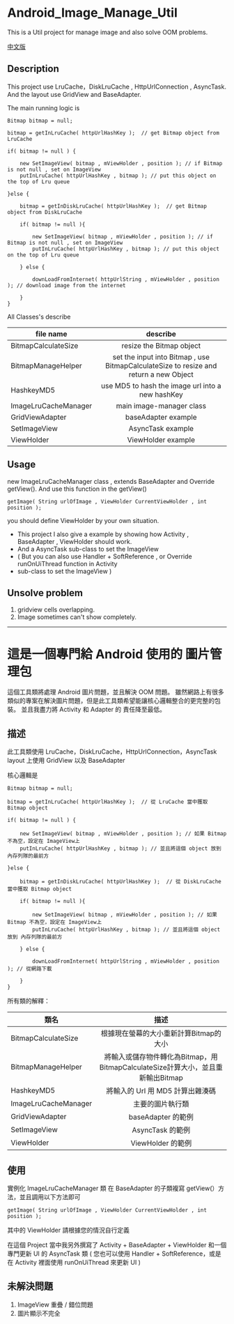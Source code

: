 # Android_Image_Manage_Util 
This is a Util project for manage image and also solve OOM problems.

[中文版](#中文版)

## Description

This project use LruCache，DiskLruCache , HttpUrlConnection , AsyncTask.
And the layout use GridView and BaseAdapter.

The main running logic is
```
Bitmap bitmap = null;

bitmap = getInLruCache( httpUrlHashKey );  // get Bitmap object from LruCache

if( bitmap != null ) {

    new SetImageView( bitmap , mViewHolder , position ); // if Bitmap is not null , set on ImageView
    putInLruCache( httpUrlHashKey , bitmap ); // put this object on the top of Lru queue

}else {

    bitmap = getInDiskLruCache( httpUrlHashKey );  // get Bitmap object from DiskLruCache

    if( bitmap != null ){

        new SetImageView( bitmap , mViewHolder , position ); // if Bitmap is not null , set on ImageView
        putInLruCache( httpUrlHashKey , bitmap ); // put this object on the top of Lru queue

    } else {
    
        downLoadFromInternet( httpUrlString , mViewHolder , position ); // download image from the internet
    
    }
}
```
All Classes's describe

| file name           | describe      |
| ------------------- |:-------------:|
|BitmapCalculateSize|resize the Bitmap object|
|BitmapManageHelper| set the input into Bitmap , use BitmapCalculateSize to resize and return a new Object |
|HashkeyMD5|use MD5 to hash the image url into a new hashKey|
|ImageLruCacheManager|main image-manager class|
|GridViewAdapter|baseAdapter example|
|SetImageView|AsyncTask example|
|ViewHolder|ViewHolder example|

## Usage

new ImageLruCacheManager class , extends BaseAdapter and Override getView().
And use this function in the getView()
```
getImage( String urlOfImage , ViewHolder CurrentViewHolder , int position );
```
you should define ViewHolder by your own situation.

* This project I also give a example by showing how Activity , BaseAdapter , ViewHolder should work.
* And a AsyncTask sub-class to set the ImageView
* ( But you can also use Handler + SoftReference , or Override runOnUiThread function in Activity 
*   sub-class to set the ImageView )

## Unsolve problem

1. gridview cells overlapping.
2. Image sometimes can't show completely.

---

<a name="中文版"/>

# 這是一個專門給 Android 使用的 圖片管理包
這個工具類將處理 Android 圖片問題，並且解決 OOM 問題。
雖然網路上有很多類似的專案在解決圖片問題，但是此工具類希望能讓核心邏輯整合的更完整的包裝。
並且我盡力將 Activity 和 Adapter 的 責任降至最低。


## 描述

此工具類使用 LruCache，DiskLruCache，HttpUrlConnection，AsyncTask
layout 上使用 GridView 以及 BaseAdapter

核心邏輯是

```
Bitmap bitmap = null;

bitmap = getInLruCache( httpUrlHashKey );  // 從 LruCache 當中獲取 Bitmap object

if( bitmap != null ) {

    new SetImageView( bitmap , mViewHolder , position ); // 如果 Bitmap 不為空，設定在 ImageView上
    putInLruCache( httpUrlHashKey , bitmap ); // 並且將這個 object 放到 內存列隊的最前方

}else {

    bitmap = getInDiskLruCache( httpUrlHashKey );  // 從 DiskLruCache 當中獲取 Bitmap object

    if( bitmap != null ){

        new SetImageView( bitmap , mViewHolder , position ); // 如果 Bitmap 不為空，設定在 ImageView上
        putInLruCache( httpUrlHashKey , bitmap ); // 並且將這個 object 放到 內存列隊的最前方

    } else {
    
        downLoadFromInternet( httpUrlString , mViewHolder , position ); // 從網路下載
    
    }
}
```

所有類的解釋：

| 類名          | 描述      |
| ------------------- |:-------------:|
|BitmapCalculateSize|根據現在螢幕的大小重新計算Bitmap的大小|
|BitmapManageHelper| 將輸入或儲存物件轉化為Bitmap，用BitmapCalculateSize計算大小，並且重新輸出Bitmap |
|HashkeyMD5|將輸入的 Url 用 MD5 計算出雜湊碼|
|ImageLruCacheManager|主要的圖片執行類|
|GridViewAdapter|baseAdapter 的範例|
|SetImageView|AsyncTask 的範例|
|ViewHolder|ViewHolder 的範例|

## 使用

實例化 ImageLruCacheManager 類
在 BaseAdapter 的子類複寫 getView(）方法，並且調用以下方法即可
```
getImage( String urlOfImage , ViewHolder CurrentViewHolder , int position );
```
其中的 ViewHolder 請根據您的情況自行定義

在這個 Project 當中我另外撰寫了 Activity + BaseAdapter + ViewHolder
和一個專門更新 UI 的 AsyncTask 類
( 您也可以使用 Handler + SoftReference，或是在 Activity 裡面使用 runOnUiThread 來更新 UI  )

## 未解決問題

1. ImageView 重疊 / 錯位問題
2. 圖片顯示不完全
